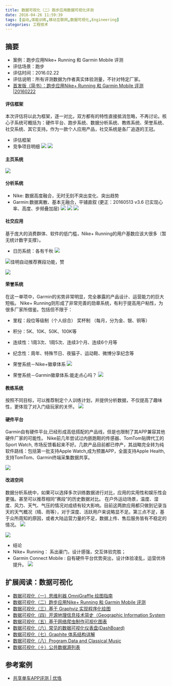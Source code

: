 ```yaml
---
title: 数据可视化（二）跑步应用数据可视化评测
date: 2016-04-26 11:59:39
tags: [运动,体能训练,移动互联网,数据可视化,Engineering]
categories: 工程技术
---
```

## 摘要
- 案例：跑步应用Nike+ Running 和 Garmin Mobile 评测
- 评估场景：跑步
- 评估时间：2016.02.22
- 评估说明：所有评测数据为作者真实体验测量，不针对特定厂家。
- [首发版（简书）：跑步应用Nike+ Running 和 Garmin Mobile 评测 |20160222](http://www.jianshu.com/p/5290fc641230)

<!--more-->

#### 评估框架

本次评估将以此为框架，逐一对比，双方都有的特性直接抵消忽略，不再讨论。核心子系统可概括为：硬件平台、跑步系统、数据分析系统、教练系统、荣誉系统、社交系统、其它支持。作为一款个人应用产品，社交系统是各厂追逐的王冠。

- 评估框架
- 竞争项目明细
![](http://riboseyim-qiniu.riboseyim.com/APP_Running_201602_Garmin_Nike_%E8%AF%84%E4%BC%B0%E6%A1%86%E6%9E%B6.png)
![](http://riboseyim-qiniu.riboseyim.com/APP_Running_201602_Garmin_Nike_%E8%AF%84%E4%BC%B0%E6%98%8E%E7%BB%86.png)

#### 主页系统
![](http://riboseyim-qiniu.riboseyim.com/APP_Running_201602_Garmin_Nike_%E4%B8%BB%E9%A1%B5.png)

#### 分析系统
- Nike: 数据高度融合，无时无刻不突出变化、突出趋势
- Garmin:数据离散、基本无融合，平铺直叙  (更正：20160513 v3.6 已实现心率、高度、步频叠加层)
![](http://riboseyim-qiniu.riboseyim.com/APP_Running_201602_Garmin_Nike_%E5%88%86%E6%9E%90_1.png)
![](http://riboseyim-qiniu.riboseyim.com/APP_Running_201602_Garmin_Nike_%E5%88%86%E6%9E%90_2.png)
![](http://riboseyim-qiniu.riboseyim.com/APP_Running_201602_Garmin_Nike_%E5%88%86%E6%9E%90_3.png)


#### 社交应用

基于庞大的消费群体、软件的低门槛，Nike+ Running的用户基数应该大很多（暂无统计数字支撑）。

- 日历系统：各有千秋
![](http://riboseyim-qiniu.riboseyim.com/APP_Running_201602_Garmin_Nike_%E6%97%A5%E5%8E%86.png)

![佳明自动推荐赛段功能，赞](http://riboseyim-qiniu.riboseyim.com/APP_Running_201602_Garmin_Nike_%E6%8E%A8%E8%8D%90.png)


![](http://riboseyim-qiniu.riboseyim.com/APP_Running_201602_Garmin_Nike_%E7%A4%BE%E4%BA%A4.png)

#### 荣誉系统

在这一单项中，Garmin的劣势非常明显，完全暴露的产品设计、运营能力的巨大短板。
Nike+ Running则形成了非常完善的勋章系统，有利于提高用户粘性，为很多厂家所借鉴。包括但不限于：

- 里程：段位等级制（个人综合）   奖杯制 （每月，分为金、银、铜等）
- 积分：5K、10K、50K、100K等
- 连续性：1周3次、1周5次、连续3个月、连续6个月等
- 纪念性：周年、特殊节日、夜猫子、运动鞋、微博分享纪念等

- 荣誉系统－Nike+徽章体系
![](http://riboseyim-qiniu.riboseyim.com/APP_Running_201602_Garmin_Nike_%E8%8D%A3%E8%AA%89.png)

- 荣誉系统－Garmin徽章体系:能走点心吗？
![](http://riboseyim-qiniu.riboseyim.com/APP_Running_201602_Garmin_Nike_%E8%8D%A3%E8%AA%89_Garmin.png)


#### 教练系统
按照不同目标，可以推荐制定个人训练计划，并提供分析数据，不仅提高了趣味性，更体现了对入门级玩家的关怀。
![](http://riboseyim-qiniu.riboseyim.com/APP_Running_201602_Garmin_Nike_%E6%95%99%E7%BB%83.png)

#### 硬件平台
Garmin自有硬件平台,已经形成高低搭配的产品线，但是也限制了其APP兼容其他硬件厂家的可能性。
Nike前几年尝试过内嵌跑鞋的传感器、TomTom贴牌代工的Sport Watch, 市场反馈看起来不好。几款产品目前都已停产，其战略完全转为纯软件路线：包括第一批支持Apple Watch,成为预置APP，全面支持Apple Health,支持TomTom、Garmin终端采集数据共享。

![](http://riboseyim-qiniu.riboseyim.com/APP_Running_201602_Garmin_Nike_%E7%A1%AC%E4%BB%B6.png)

#### 改进空间

数据分析系统中，如果可以选择多次训练数据进行对比，应用的实用性和娱乐性会更强。甚至可以推荐相同“赛段”的历史数据对比。
在户外运动场景，温度、湿度、风力、天气、气压的情况对成绩有较大影响。目前这两款应用都只做到记录当天的天气概况（晴、雨等），对于深度、活跃用户来说略显不足。第三点不足，基于众所周知的原因，或者大陆运营力量的不足，数据上传、售后服务皆有不稳定的情况。
![](http://riboseyim-qiniu.riboseyim.com/APP_Running_201602_Garmin_Nike_%E4%B8%8D%E8%B6%B3.png)

![](http://riboseyim-qiniu.riboseyim.com/APP_Running_201602_Garmin_Nike_%E5%A4%A9%E6%B0%94.png)

- 结论
- Nike+ Running： 系出豪门，设计感强，交互体验完胜；
- Garmin Connect Mobile : 自有硬件平台优势突出，设计体验凌乱，运营优待提升。
![](http://riboseyim-qiniu.riboseyim.com/APP_Running_201602_Garmin_Nike_%E5%87%80%E8%AF%84%E4%BC%B0.png)

## 扩展阅读：数据可视化
- [数据可视化（一）思维利器 OmniGraffle 绘图指南 ](https://riboseyim.com/2017/09/15/Visualization-OmniGraffle/)
- [数据可视化（二）跑步应用Nike+ Running 和 Garmin Mobile 评测](https://riboseyim.com/2016/04/26/Visualization-BestAppMap)
- [数据可视化（三）基于 Graphviz 实现程序化绘图](https://riboseyim.com/2017/09/15/Visualization-Graphviz/)
- [数据可视化（四）开源地理信息技术简史（Geographic Information System](https://riboseyim.com/2017/05/12/Visualization-GIS/)
- [数据可视化（五）基于网络爬虫制作可视化图表](https://riboseyim.com/2017/05/12/Visualization-Charts/)
- [数据可视化（六）常见的数据可视化仪表盘(DashBoard)](https://riboseyim.com/2017/11/23/Visualization-DashBoard/)
- [数据可视化（七）Graphite 体系结构详解](https://riboseyim.com/2017/12/04/Visualization-Graphite/)
- [数据可视化（八）Program,Data and Classical Music](https://riboseyim.com/2018/12/16/Visualization-SocialNetwork/)
- [数据可视化（十）公共数据源列表](https://riboseyim.com/2018/01/15/Visualization-DataSource/)

## 参考案例
- [共享单车APP评测 | 优恪](https://mp.weixin.qq.com/s/VZy7kqUL2P9q6uggqc02Sw)
